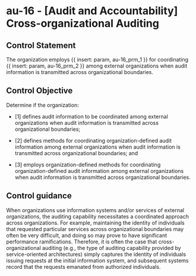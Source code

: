 # au-16 - \[Audit and Accountability\] Cross-organizational Auditing

## Control Statement

The organization employs {{ insert: param, au-16_prm_1 }} for coordinating {{ insert: param, au-16_prm_2 }} among external organizations when audit information is transmitted across organizational boundaries.

## Control Objective

Determine if the organization:

- \[1\] defines audit information to be coordinated among external organizations when audit information is transmitted across organizational boundaries;

- \[2\] defines methods for coordinating organization-defined audit information among external organizations when audit information is transmitted across organizational boundaries; and

- \[3\] employs organization-defined methods for coordinating organization-defined audit information among external organizations when audit information is transmitted across organizational boundaries.

## Control guidance

When organizations use information systems and/or services of external organizations, the auditing capability necessitates a coordinated approach across organizations. For example, maintaining the identity of individuals that requested particular services across organizational boundaries may often be very difficult, and doing so may prove to have significant performance ramifications. Therefore, it is often the case that cross-organizational auditing (e.g., the type of auditing capability provided by service-oriented architectures) simply captures the identity of individuals issuing requests at the initial information system, and subsequent systems record that the requests emanated from authorized individuals.
